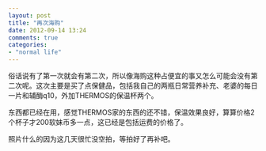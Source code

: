 ```yaml
---
layout: post
title: "再次海购"
date: 2012-09-14 13:24
comments: true
categories: 
- "normal life"
---
```

俗话说有了第一次就会有第二次，所以像海购这种占便宜的事又怎么可能会没有第二次呢。这次主要是买了点保健品，包括我自己的两瓶日常营养补充、老婆的每日一片和辅酶q10，外加THERMOS的保温杯两个。

东西都已经在用，感觉THERMOS家的东西的还不错，保温效果良好，算算价格2个杯子才200软妹币多一点，这已经是包括运费的价格了。

照片什么的因为这几天很忙没空拍，等拍好了再补吧。